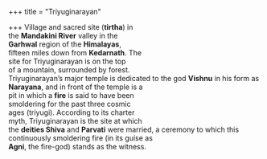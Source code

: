 +++
title = "Triyuginarayan"

+++
Village and sacred site (**tirtha**) in  
the **Mandakini River** valley in the  
**Garhwal** region of the **Himalayas**,  
fifteen miles down from **Kedarnath**. The  
site for Triyuginarayan is on the top  
of a mountain, surrounded by forest.  
Triyuginarayan’s major temple is dedicated to the god **Vishnu** in his form as  
**Narayana**, and in front of the temple is a  
pit in which a **fire** is said to have been  
smoldering for the past three cosmic  
ages (triyugi). According to its charter  
myth, Triyuginarayan is the site at which  
the **deities Shiva** and **Parvati** were married, a ceremony to which this continuously smoldering fire (in its guise as  
**Agni**, the fire-god) stands as the witness.